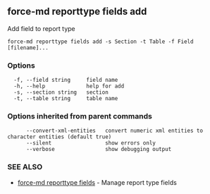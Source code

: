 ## force-md reporttype fields add

Add field to report type

```
force-md reporttype fields add -s Section -t Table -f Field [filename]...
```

### Options

```
  -f, --field string     field name
  -h, --help             help for add
  -s, --section string   section
  -t, --table string     table name
```

### Options inherited from parent commands

```
      --convert-xml-entities   convert numeric xml entities to character entities (default true)
      --silent                 show errors only
      --verbose                show debugging output
```

### SEE ALSO

* [force-md reporttype fields](force-md_reporttype_fields.md)	 - Manage report type fields


